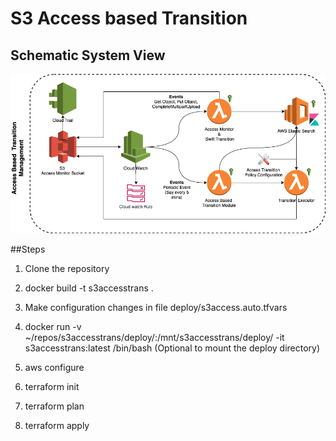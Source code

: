 # S3 Access based Transition

## Schematic System View
![alt text](https://github.com/cloudaffair/s3accesstrans/blob/master/misc/s3accesstrans_schematic_view.png)


##Steps
1. Clone the repository
2. docker build -t s3accesstrans .
3. Make configuration changes in file deploy/s3access.auto.tfvars

4. docker run -v ~/repos/s3accesstrans/deploy/:/mnt/s3accesstrans/deploy/ -it s3accesstrans:latest /bin/bash (Optional to mount the deploy directory)

5. aws configure
6. terraform init
7. terraform plan
8. terraform apply